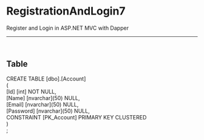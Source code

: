 # RegistrationAndLogin7
Register and Login in ASP.NET MVC with Dapper

<hr>
<pre>

</pre>
<h2>Table</h2>
CREATE TABLE [dbo].[Account] <br>
( <br>
	[Id] [int] NOT NULL,<br>
	[Name] [nvarchar](50) NULL,<br>
	[Email] [nvarchar](50) NULL,<br>
	[Password] [nvarchar](50) NULL,<br>
  CONSTRAINT [PK_Account] PRIMARY KEY CLUSTERED <br>
 )<br>
 ;
